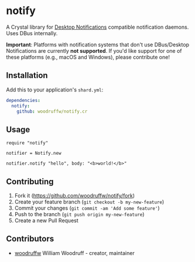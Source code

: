 # notify

A Crystal library for
[Desktop Notifications](http://www.galago-project.org/specs/notification/0.9/index.html) compatible
notification daemons. Uses DBus internally.

**Important**: Platforms with notification systems that don't use DBus/Desktop Notifications are
currently **not supported**. If you'd like support for one of these platforms (e.g., macOS and
Windows), please contribute one!

## Installation

Add this to your application's `shard.yml`:

```yaml
dependencies:
  notify:
    github: woodruffw/notify.cr
```

## Usage

```crystal
require "notify"

notifier = Notify.new

notifier.notify "hello", body: "<b>world!</b>"
```

## Contributing

1. Fork it (<https://github.com/woodruffw/notify/fork>)
2. Create your feature branch (`git checkout -b my-new-feature`)
3. Commit your changes (`git commit -am 'Add some feature'`)
4. Push to the branch (`git push origin my-new-feature`)
5. Create a new Pull Request

## Contributors

- [woodruffw](https://github.com/woodruffw) William Woodruff - creator, maintainer
